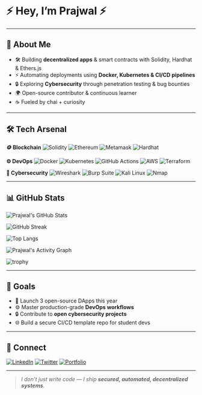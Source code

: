 

# ⚡ Hey, I’m Prajwal ⚡

---

## 🚀 About Me

* 🛠️ Building **decentralized apps** & smart contracts with Solidity, Hardhat & Ethers.js
* ⚡ Automating deployments using **Docker, Kubernetes & CI/CD pipelines**
* 🔒 Exploring **Cybersecurity** through penetration testing & bug bounties
* 🌍 Open-source contributor & continuous learner
* ☕ Fueled by chai + curiosity

---

## 🛠 Tech Arsenal

**🪙 Blockchain**
![Solidity](https://img.shields.io/badge/Solidity-363636?style=for-the-badge\&logo=solidity\&logoColor=white)
![Ethereum](https://img.shields.io/badge/Ethereum-3C3C3D?style=for-the-badge\&logo=ethereum\&logoColor=white)
![Metamask](https://img.shields.io/badge/MetaMask-F6851B?style=for-the-badge\&logo=metamask\&logoColor=white)
![Hardhat](https://img.shields.io/badge/Hardhat-FCC624?style=for-the-badge\&logo=ethereum\&logoColor=black)

**⚙️ DevOps**
![Docker](https://img.shields.io/badge/Docker-2496ED?style=for-the-badge\&logo=docker\&logoColor=white)
![Kubernetes](https://img.shields.io/badge/Kubernetes-326CE5?style=for-the-badge\&logo=kubernetes\&logoColor=white)
![GitHub Actions](https://img.shields.io/badge/GitHub_Actions-2088FF?style=for-the-badge\&logo=github-actions\&logoColor=white)
![AWS](https://img.shields.io/badge/AWS-232F3E?style=for-the-badge\&logo=amazon-aws\&logoColor=white)
![Terraform](https://img.shields.io/badge/Terraform-7B42BC?style=for-the-badge\&logo=terraform\&logoColor=white)

**🔐 Cybersecurity**
![Wireshark](https://img.shields.io/badge/Wireshark-1679A7?style=for-the-badge\&logo=wireshark\&logoColor=white)
![Burp Suite](https://img.shields.io/badge/Burp_Suite-FF6633?style=for-the-badge\&logo=burp-suite\&logoColor=white)
![Kali Linux](https://img.shields.io/badge/Kali_Linux-557C94?style=for-the-badge\&logo=kali-linux\&logoColor=white)
![Nmap](https://img.shields.io/badge/Nmap-2C2C2C?style=for-the-badge\&logo=nmap\&logoColor=white)

---

## 📊 GitHub Stats

<p align="center">

![Prajwal's GitHub Stats](https://github-readme-stats.vercel.app/api?username=prajwal-1703\&show_icons=true\&theme=tokyonight\&count_private=true\&include_all_commits=true)

![GitHub Streak](https://streak-stats.demolab.com?user=prajwal-1703\&theme=tokyonight\&hide_border=true)

![Top Langs](https://github-readme-stats.vercel.app/api/top-langs/?username=prajwal-1703\&layout=compact\&theme=tokyonight\&langs_count=8)

![Prajwal's Activity Graph](https://github-readme-activity-graph.vercel.app/graph?username=prajwal-1703\&theme=tokyo-night)

![trophy](https://github-profile-trophy.vercel.app/?username=prajwal-1703\&theme=matrix\&margin-w=15\&margin-h=15)

</p>

---

## 🎯 Goals

* 🚀 Launch 3 open-source DApps this year
* ⚙️ Master production-grade **DevOps workflows**
* 🔒 Contribute to **open cybersecurity projects**
* 🌐 Build a secure CI/CD template repo for student devs

---

## 🔗 Connect

[![LinkedIn](https://img.shields.io/badge/-LinkedIn-blue?style=flat-square\&logo=linkedin)](#)
[![Twitter](https://img.shields.io/badge/-Twitter-1DA1F2?style=flat-square\&logo=twitter)](#)
[![Portfolio](https://img.shields.io/badge/Portfolio-%23?style=flat-square\&logo=google-chrome)](#)

---

> *I don’t just write code — I ship **secured, automated, decentralized systems**.*
